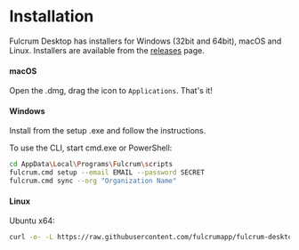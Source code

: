 # Installation

Fulcrum Desktop has installers for Windows (32bit and 64bit), macOS and Linux.
Installers are available from the [releases](https://github.com/fulcrumapp/fulcrum-desktop/releases) page.

#### macOS

Open the .dmg, drag the icon to `Applications`. That's it!

#### Windows

Install from the setup .exe and follow the instructions.

To use the CLI, start cmd.exe or PowerShell:

```sh
cd AppData\Local\Programs\Fulcrum\scripts
fulcrum.cmd setup --email EMAIL --password SECRET
fulcrum.cmd sync --org "Organization Name"
```

#### Linux

Ubuntu x64:

```sh
curl -o- -L https://raw.githubusercontent.com/fulcrumapp/fulcrum-desktop/master/install.sh | sudo bash
```
